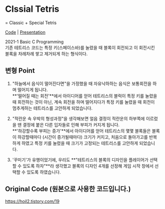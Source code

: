 # Clssial Tetris
= Classic + Special Tetris

[Code](https://github.com/bbx8216/Tetris/blob/main/Code_ClassialTetris.c) | [Presentation](https://github.com/bbx8216/Tetris/blob/main/Presentation_ClassialTetris.pptx) 

2021-1 Basic C Programming   
기존 테트리스 코드는 특정 키(스페이스바)를 눌렸을 때 블록이 회전되고 이 회전시킨 블록을 차례차례 쌓고 제거되게 하는 형식이다.



변형 Point
---
1. "하늘에서 음식이 떨어진다면"을 가정했을 때 자유낙하하는 음식은 보통회전을 하며 떨어지게 됩니다.   
**'떨어질 때는 회전'**에서 아이디어를 얻어 테트리스의 블럭이 특정 키를 눌렸을 때 회전하는 것이 아닌, 계속 회전을 하며 떨어지다가 특정 키를 눌렸을 때 회전이 멈추게하는 테트리스를 고안하게 되었습니다.

2. "적란운 속 우박의 형성과정"을 생각해보면 얼음 결정이 적란운의 하부쪽에 이르렀을 땐 결정에 붙은 다른 입자들로 인해 부피가 커지게 됩니다.   
**'하강할수록 부피는 증가'**에서 아이디어를 얻어 테트리스의 몇몇 블록들은 블록이 하강할때마다 (시간이 증가될때마다) 크기가 커지고, 처음으로 돌아가고를 반복하게 하였고 특정 키를 눌렸을 때 크기가 고정되는 테트리스를 고안하게 되었습니다.

3. '꾸미기'가 유행이었기에, 우리도 **"테트리스의 블록의 디자인을 플레이어가 선택할 수 있도록 하자"**라 생각했고 블록의 디자인 4개를 선정해 게임 시작 창에서 선택할 수 있도록 하였습니다.



Original Code (원본으로 사용한 코드입니다.)
---
https://hoil2.tistory.com/19
